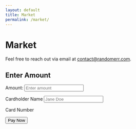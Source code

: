 ```yaml
---
layout: default
title: Market
permalink: /market/
---
```


# Market

Feel free to reach out via email at [contact@randomerr.com](mailto:contact@randomerr.com).

<!DOCTYPE html>
<html lang="en">
<head>
<meta charset="UTF-8" />
<meta name="viewport" content="width=device-width, initial-scale=1.0" />
<title>Stripe Checkout</title>
<script src="https://js.stripe.com/v3/"></script>
</head>
<body>
<h2>Enter Amount</h2>
<form id="payment-form">
<label for="amount">Amount:</label>
<input id="amount" type="number" placeholder="Enter amount" required />

<label for="cardholder-name">Cardholder Name</label>
<input id="cardholder-name" type="text" placeholder="Jane Doe" required />

<label for="card-element">Card Number</label>
<div id="card-element"></div>
<!-- Stripe injects card input here -->

<button type="submit">Pay Now</button>
</form>

<script>
var stripe = Stripe("pk_test_51PulULDDaepf7cjiBCJQ4wxoptuvOfsdiJY6tvKxW3uXZsMUome7vfsIORlSEZiaG4q20ZLSqEMiBIuHi7Fsy9dP00nytmrtYb");
var elements = stripe.elements();
var card = elements.create("card");
card.mount("#card-element");

var form = document.getElementById("payment-form");
form.addEventListener("submit", function (event) {
event.preventDefault();

var amount = document.getElementById("amount").value; // Get the user-entered amount
if (!amount || amount <= 0) {
alert("Please enter a valid amount.");
return;
}

// Create a payment token
stripe.createToken(card).then(function (result) {
if (result.error) {
alert(result.error.message); // Display error message
} else {
alert("Token created successfully for $" + amount + ": " + result.token.id);
// You would send the token and amount to your server to complete the payment.
}
});
});
</script>
</body>
</html>
